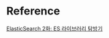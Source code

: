 # Reference
[ElasticSearch 2화: ES 라이브러리 탐방기](https://medium.com/elecle-bike/elasticsearch-2%ED%99%94-es-%EB%9D%BC%EC%9D%B4%EB%B8%8C%EB%9F%AC%EB%A6%AC-%ED%83%90%EB%B0%A9%EA%B8%B0-a23ebdff0290)